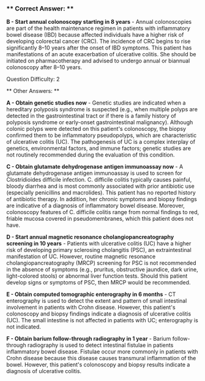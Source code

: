 ### ** Correct Answer: **

**B - Start annual colonoscopy starting in 8 years** - Annual colonoscopies are part of the health maintenance regimen in patients with inflammatory bowel disease (IBD) because affected individuals have a higher risk of developing colorectal cancer (CRC). The incidence of CRC begins to rise significantly 8–10 years after the onset of IBD symptoms. This patient has manifestations of an acute exacerbation of ulcerative colitis. She should be initiated on pharmacotherapy and advised to undergo annual or biannual colonoscopy after 8–10 years.

Question Difficulty: 2

** Other Answers: **

**A - Obtain genetic studies now** - Genetic studies are indicated when a hereditary polyposis syndrome is suspected (e.g., when multiple polyps are detected in the gastrointestinal tract or if there is a family history of polyposis syndrome or early-onset gastrointestinal malignancy). Although colonic polyps were detected on this patient's colonoscopy, the biopsy confirmed them to be inflammatory pseudopolyps, which are characteristic of ulcerative colitis (UC). The pathogenesis of UC is a complex interplay of genetics, environmental factors, and immune factors; genetic studies are not routinely recommended during the evaluation of this condition.

**C - Obtain glutamate dehydrogenase antigen immunoassay now** - A glutamate dehydrogenase antigen immunoassay is used to screen for Clostridioides difficile infection. C. difficile colitis typically causes painful, bloody diarrhea and is most commonly associated with prior antibiotic use (especially penicillins and macrolides). This patient has no reported history of antibiotic therapy. In addition, her chronic symptoms and biopsy findings are indicative of a diagnosis of inflammatory bowel disease. Moreover, colonoscopy features of C. difficile colitis range from normal findings to red, friable mucosa covered in pseudomembranes, which this patient does not have.

**D - Start annual magnetic resonance cholangiopancreatography screening in 10 years** - Patients with ulcerative colitis (UC) have a higher risk of developing primary sclerosing cholangitis (PSC), an extraintestinal manifestation of UC. However, routine magnetic resonance cholangiopancreatography (MRCP) screening for PSC is not recommended in the absence of symptoms (e.g., pruritus, obstructive jaundice, dark urine, light-colored stools) or abnormal liver function tests. Should this patient develop signs or symptoms of PSC, then MRCP would be recommended.

**E - Obtain computed tomographic enterography in 6 months** - CT enterography is used to detect the extent and pattern of small intestinal involvement in patients with Crohn disease. However, this patient's colonoscopy and biopsy findings indicate a diagnosis of ulcerative colitis (UC). The small intestine is not affected in patients with UC; enterography is not indicated.

**F - Obtain barium follow-through radiography in 1 year** - Barium follow-through radiography is used to detect intestinal fistulae in patients inflammatory bowel disease. Fistulae occur more commonly in patients with Crohn disease because this disease causes transmural inflammation of the bowel. However, this patient's colonoscopy and biopsy results indicate a diagnosis of ulcerative colitis.

